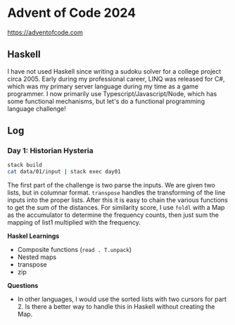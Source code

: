 # Advent of Code 2024

https://adventofcode.com

## Haskell

I have not used Haskell since writing a sudoku solver for a college project circa 2005. Early during my professional career, LINQ was released for C#, which was my primary server language during my time as a game programmer. I now primarily use Typescript/Javascript/Node, which has some functional mechanisms, but let's do a functional programming language challenge!

## Log

### Day 1: Historian Hysteria

```bash
stack build
cat data/01/input | stack exec day01
```

The first part of the challenge is two parse the inputs. We are given two lists, but in columnar format. `transpose` handles the transforming of the line inputs into the proper lists. After this it is easy to chain the various functions to get the sum of the distances. For similarity score, I use `foldl` with a Map as the accumulator to determine the frequency counts, then just sum the mapping of list1 multiplied with the frequency.

**Haskel Learnings**

- Composite functions (`read . T.unpack`)
- Nested maps
- transpose
- zip

**Questions**

- In other languages, I would use the sorted lists with two cursors for part 2. Is there a better way to handle this in Haskell without creating the Map.
